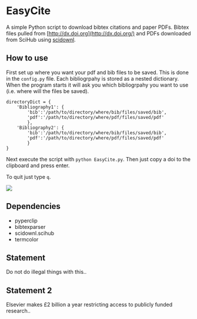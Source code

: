 # EasyCite

A simple Python script to download bibtex citations and paper PDFs. Bibtex files pulled from [http://dx.doi.org](http://dx.doi.org/) and PDFs downloaded from SciHub using [scidownl](https://pypi.org/project/scidownl/). 

## How to use

First set up where you want your pdf and bib files to be saved. This is done in the `config.py` file. Each bibliogrpahy is stored as a nested dictionary. When the program starts it will ask you which bibliogrpahy you want to use (i.e. where will the files be saved). 

```
directoryDict = {
    'Bibliography1': {
        'bib':'/path/to/directory/where/bib/files/saved/bib',
        'pdf':'/path/to/directory/where/pdf/files/saved/pdf'
        },
    'Bibliography2': {
        'bib':'/path/to/directory/where/bib/files/saved/bib',
        'pdf':'/path/to/directory/where/pdf/files/saved/pdf'
        }
}
```

Next execute the script with `python EasyCite.py`. Then just copy a doi to the clipboard and press enter.

To quit just type `q`.

![](assets/EasyCite.gif)

## Dependencies

- pyperclip
- bibtexparser
- scidownl.scihub
- termcolor

## Statement

Do not do illegal things with this..

## Statement 2

Elsevier makes £2 billion a year restricting access to publicly funded research..